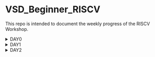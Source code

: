 # VSD_Beginner_RISCV
This repo is intended to document the weekly progress of the RISCV Workshop.

<details>
  <summary>DAY0</summary>

1.install Yosys

2.install iverilog

3.install gtkwave

## Yosys Installation

-  git clone https://github.com/YosysHQ/yosys.git
![image](https://github.com/hafizuddinsyed/VSD_Beginner_RISCV/assets/30310985/721dd3c7-d75c-468a-81c3-e9818c73c906)

-   sudo apt-get install build-essential clang bison flex \
    libreadline-dev gawk tcl-dev libffi-dev git \
    graphviz xdot pkg-config python3 libboost-system-dev \
    libboost-python-dev libboost-filesystem-dev zlib1g-dev
-   make config-gcc
-   make

    ![image](https://github.com/hafizuddinsyed/VSD_Beginner_RISCV/assets/30310985/434d6d89-a2dc-46ae-b0d5-0a55dd6b0472)
    ![image](https://github.com/hafizuddinsyed/VSD_Beginner_RISCV/assets/30310985/d1ac4a3e-b51e-449d-a6d4-569d755bf22f)

## iverilog and gtkwave installation
Steps to install iverilog and gtkwave
1. sudo apt-get install iverilog
2. sudo apt update
3. sudo apt install gtkwave

![image](https://github.com/hafizuddinsyed/VSD_Beginner_RISCV/assets/30310985/01137a8d-1e96-4289-968a-eeaf64b89510)
</details>
<details>
  <summary>DAY1</summary>

Task1: Identify the input ports and output ports of the Universal Asynchronous Receiver Transmitter Protocol based Hardware Transmitter
   ![image](https://github.com/hafizuddinsyed/VSD_Beginner_RISCV/assets/30310985/13e7f7be-9fe8-4abf-8e19-70343d664655)

Task2: Input and output waveforms

   ![image](https://github.com/hafizuddinsyed/VSD_Beginner_RISCV/assets/30310985/34495261-f516-4010-aa62-3ebc24f10089)
</details>

<details>
  <summary>DAY2</summary>
  ## Running iverilog
  
  ![image](https://github.com/hafizuddinsyed/VSD_Beginner_RISCV/assets/30310985/f4948753-3c15-4762-bd43-e3734d092fb9)
  
  ## Running executable
  
  ![image](https://github.com/hafizuddinsyed/VSD_Beginner_RISCV/assets/30310985/9cc9775e-ead3-4e96-bcd1-5d85d5464af1)
  
  ##Opening VCD in gtkwave
  ![image](https://github.com/hafizuddinsyed/VSD_Beginner_RISCV/assets/30310985/8f165ab1-918b-4951-a084-a4fb6cc2b5fb)

  ![image](https://github.com/hafizuddinsyed/VSD_Beginner_RISCV/assets/30310985/f3b446f9-431c-411b-a488-4fe1f16ed357)


  

</details>
